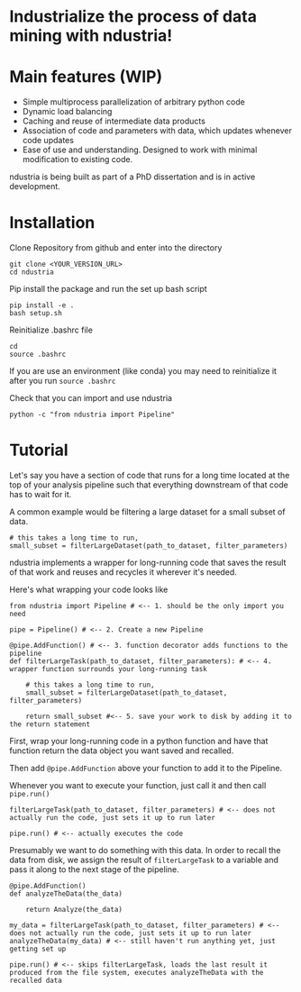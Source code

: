# Industrialize the process of data mining with ndustria! 

# Main features (WIP)

* Simple multiprocess parallelization of arbitrary python code
* Dynamic load balancing
* Caching and reuse of intermediate data products
* Association of code and parameters with data, which updates whenever code updates
* Ease of use and understanding. Designed to work with minimal modification to existing code. 

ndustria is being built as part of a PhD dissertation and is in active development.

# Installation

Clone Repository from github and enter into the directory
```
git clone <YOUR_VERSION_URL>
cd ndustria
```

Pip install the package and run the set up bash script
```
pip install -e .
bash setup.sh
```

Reinitialize .bashrc file 
```
cd
source .bashrc
```
If you are use an environment (like conda) you may need to reinitialize it after you run `source .bashrc`

Check that you can import and use ndustria
```
python -c "from ndustria import Pipeline"
```

# Tutorial

Let's say you have a section of code that runs for a long time located at the top
of your analysis pipeline such that everything downstream of that code has to wait
for it. 

A common example would be filtering a large dataset for a small subset of data. 
```
# this takes a long time to run, 
small_subset = filterLargeDataset(path_to_dataset, filter_parameters)
```
ndustria implements a wrapper for long-running code that saves the result of that 
work and reuses and recycles it wherever it's needed. 

Here's what wrapping your code looks like
```
from ndustria import Pipeline # <-- 1. should be the only import you need

pipe = Pipeline() # <-- 2. Create a new Pipeline

@pipe.AddFunction() # <-- 3. function decorator adds functions to the pipeline
def filterLargeTask(path_to_dataset, filter_parameters): # <-- 4. wrapper function surrounds your long-running task

    # this takes a long time to run, 
    small_subset = filterLargeDataset(path_to_dataset, filter_parameters)

    return small_subset #<-- 5. save your work to disk by adding it to the return statement
```

First, wrap your long-running code in a python function and have that function
return the data object you want saved and recalled. 

Then add `@pipe.AddFunction` above your function to add it to the Pipeline.

Whenever you want to execute your function, just call it and then call `pipe.run()`

```
filterLargeTask(path_to_dataset, filter_parameters) # <-- does not actually run the code, just sets it up to run later

pipe.run() # <-- actually executes the code
```

Presumably we want to do something with this data. In order to recall the data from disk, 
we assign the result of `filterLargeTask` to a variable and pass it along to the next stage 
of the pipeline. 

```
@pipe.AddFunction()
def analyzeTheData(the_data)

    return Analyze(the_data)

my_data = filterLargeTask(path_to_dataset, filter_parameters) # <-- does not actually run the code, just sets it up to run later
analyzeTheData(my_data) # <-- still haven't run anything yet, just getting set up

pipe.run() # <-- skips filterLargeTask, loads the last result it produced from the file system, executes analyzeTheData with the recalled data
```





